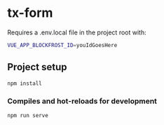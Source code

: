 # tx-form

Requires a .env.local file in the project root with:

```bash
VUE_APP_BLOCKFROST_ID=youIdGoesHere
```

## Project setup
```
npm install
```

### Compiles and hot-reloads for development
```
npm run serve
```

